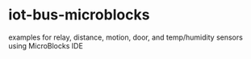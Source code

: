 # iot-bus-microblocks
examples for relay, distance, motion, door, and temp/humidity sensors using MicroBlocks IDE
